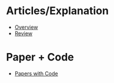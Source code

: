 # Articles/Explanation

- [Overview](https://towardsdatascience.com/deep-learning-googlenet-explained-de8861c82765)
- [Review](https://medium.com/coinmonks/paper-review-of-googlenet-inception-v1-winner-of-ilsvlc-2014-image-classification-c2b3565a64e7)


# Paper + Code
- [Papers with Code](https://paperswithcode.com/method/googlenet)